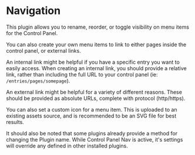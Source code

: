# Navigation
This plugin allows you to rename, reorder, or toggle visibility on menu items for the Control Panel.

You can also create your own menu items to link to either pages inside the control panel, or external links.

An internal link might be helpful if you have a specific entry you want to easily access. When creating an internal link, you should provide a relative link, rather than including the full URL to your control panel (ie: `/entries/pages/somepage`).

An external link might be helpful for a variety of different reasons. These should be provided as absolute URLs, complete with protocol (http/https).

You can also set a custom icon for a menu item. This is uploaded to an existing assets source, and is recommended to be an SVG file for best results.

It should also be noted that some plugins already provide a method for changing the Plugin name. While Control Panel Nav is active, it's settings will override any defined in other installed plugins.